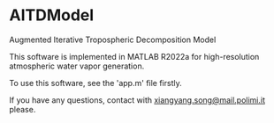 # AITDModel
Augmented Iterative Tropospheric  Decomposition Model

This software is implemented in MATLAB R2022a for high-resolution atmospheric water vapor generation. 

To use this software, see the 'app.m' file firstly.

If you have any questions, contact with xiangyang.song@mail.polimi.it please.
